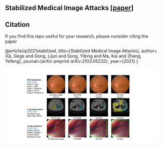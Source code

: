 Stabilized Medical Image Attacks [[paper](https://openreview.net/pdf?id=QfTXQiGYudJ)]
--
Citation
--
If you find this repo useful for your research, please consider citing the paper

@article{qi2021stabilized,
  title={Stabilized Medical Image Attacks},
  author={Qi, Gege and Gong, Lijun and Song, Yibing and Ma, Kai and Zheng, Yefeng},
  journal={arXiv preprint arXiv:2103.05232},
  year={2021}
}

![image](https://github.com/imogenqi/SMA/blob/main/sma.png)
